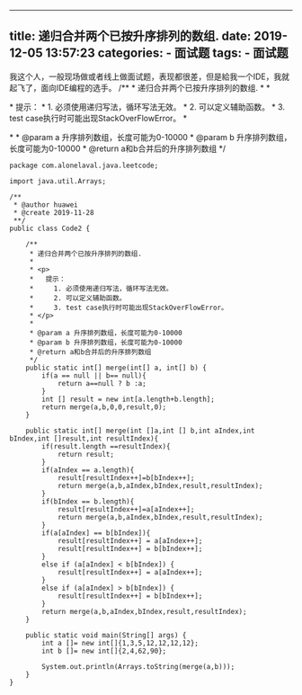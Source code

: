  ---
title: 递归合并两个已按升序排列的数组.
date: 2019-12-05 13:57:23
categories: 
	- 面试题
tags:
	- 面试题
---
我这个人，一般现场做或者线上做面试题，表现都很差，但是給我一个IDE，我就起飞了，面向IDE编程的选手。
    /**
     * 递归合并两个已按升序排列的数组.
     *
     * <p>
     *   提示：
     *     1. 必须使用递归写法，循环写法无效。
     *     2. 可以定义辅助函数。
     *     3. test case执行时可能出现StackOverFlowError。
     * </p>
     *
     * @param a 升序排列数组，长度可能为0-10000
     * @param b 升序排列数组，长度可能为0-10000
     * @return a和b合并后的升序排列数组
     */
     
```
package com.alonelaval.java.leetcode;

import java.util.Arrays;

/**
 * @author huawei
 * @create 2019-11-28
 **/
public class Code2 {

    /**
     * 递归合并两个已按升序排列的数组.
     *
     * <p>
     *   提示：
     *     1. 必须使用递归写法，循环写法无效。
     *     2. 可以定义辅助函数。
     *     3. test case执行时可能出现StackOverFlowError。
     * </p>
     *
     * @param a 升序排列数组，长度可能为0-10000
     * @param b 升序排列数组，长度可能为0-10000
     * @return a和b合并后的升序排列数组
     */
    public static int[] merge(int[] a, int[] b) {
        if(a == null || b== null){
            return a==null ? b :a;
        }
        int [] result = new int[a.length+b.length];
        return merge(a,b,0,0,result,0);
    }

    public static int[] merge(int []a,int [] b,int aIndex,int bIndex,int []result,int resultIndex){
        if(result.length ==resultIndex){
            return result;
        }
        if(aIndex == a.length){
            result[resultIndex++]=b[bIndex++];
            return merge(a,b,aIndex,bIndex,result,resultIndex);
        }
        if(bIndex == b.length){
            result[resultIndex++]=a[aIndex++];
            return merge(a,b,aIndex,bIndex,result,resultIndex);
        }
        if(a[aIndex] == b[bIndex]){
            result[resultIndex++] = a[aIndex++];
            result[resultIndex++] = b[bIndex++];
        }
        else if (a[aIndex] < b[bIndex]) {
            result[resultIndex++] = a[aIndex++];
        }
        else if (a[aIndex] > b[bIndex]) {
            result[resultIndex++] = b[bIndex++];
        }
        return merge(a,b,aIndex,bIndex,result,resultIndex);
    }

    public static void main(String[] args) {
        int a []= new int[]{1,3,5,12,12,12,12};
        int b []= new int[]{2,4,62,90};

        System.out.println(Arrays.toString(merge(a,b)));
    }
}

```
     